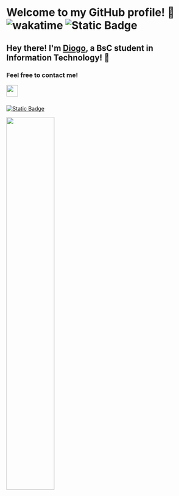 # Welcome to my GitHub profile! 👋 ![wakatime](https://wakatime.com/badge/user/b4599dd8-abd6-4b07-9008-d36b47389e62.svg) ![Static Badge](https://img.shields.io/badge/Internship-Done-Green)

## Hey there! I'm [Diogo](https://github.com/dipicarra), a BsC student in Information Technology! 🚀
### Feel free to contact me!
<a href="https://www.linkedin.com/in/diogo-picarra/" target="_blank"><img width=30 height=30 src="https://media.licdn.com/dms/image/v2/C560BAQHaVYd13rRz3A/company-logo_200_200/company-logo_200_200/0/1638831590218/linkedin_logo?e=1738195200&v=beta&t=NvefXmp3-Kx2YPIc-I65k9VgmRg9D3HXOHoO_uN7SRM"></a>
###
<a href="mailto:diogosertoriopicarra@gmail.com">![Static Badge](https://img.shields.io/badge/Email-Contact%20me-blue)</a>

<img width="50%" src="https://github-readme-stats.vercel.app/api/top-langs?username=dipicarra&theme=dark&hide_border=true&layout=compact&langs_count=8">